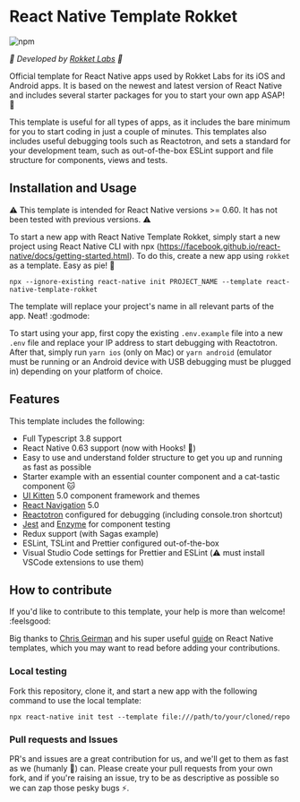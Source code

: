 # React Native Template Rokket

![npm](https://img.shields.io/npm/v/react-native-template-rokket?color=success&style=flat-square)

_:rocket: Developed by [Rokket Labs](https://rokketlabs.com) :rocket:_

Official template for React Native apps used by Rokket Labs for its iOS and Android apps. It is based on the newest and latest version of React Native and includes several starter packages for you to start your own app ASAP! :rocket:

This template is useful for all types of apps, as it includes the bare minimum for you to start coding in just a couple of minutes. This templates also includes useful debugging tools such as Reactotron, and sets a standard for your development team, such as out-of-the-box ESLint support and file structure for components, views and tests.

## Installation and Usage

:warning: This template is intended for React Native versions >= 0.60. It has not been tested with previous versions. :warning:

To start a new app with React Native Template Rokket, simply start a new project using React Native CLI with npx (https://facebook.github.io/react-native/docs/getting-started.html). To do this, create a new app using `rokket` as a template. Easy as pie! :cake:

```
npx --ignore-existing react-native init PROJECT_NAME --template react-native-template-rokket
```

The template will replace your project's name in all relevant parts of the app. Neat! :godmode:

To start using your app, first copy the existing `.env.example` file into a new `.env` file and replace your IP address to start debugging with Reactotron. After that, simply run `yarn ios` (only on Mac) or `yarn android` (emulator must be running or an Android device with USB debugging must be plugged in) depending on your platform of choice.

## Features

This template includes the following:

- Full Typescript 3.8 support
- React Native 0.63 support (now with Hooks! :raised_hands:)
- Easy to use and understand folder structure to get you up and running as fast as possible
- Starter example with an essential counter component and a cat-tastic component :cat:
- [UI Kitten](https://akveo.github.io/react-native-ui-kitten/) 5.0 component framework and themes
- [React Navigation](https://reactnavigation.org/) 5.0
- [Reactotron](https://github.com/infinitered/reactotron) configured for debugging (including console.tron shortcut)
- [Jest](https://jestjs.io/) and [Enzyme](https://airbnb.io/enzyme/) for component testing
- Redux support (with Sagas example)
- ESLint, TSLint and Prettier configured out-of-the-box
- Visual Studio Code settings for Prettier and ESLint (:warning: must install VSCode extensions to use them)

## How to contribute

If you'd like to contribute to this template, your help is more than welcome! :feelsgood:

Big thanks to [Chris Geirman](https://github.com/geirman) and his super useful [guide](https://medium.com/dailyjs/the-1-2-3s-of-react-native-templates-1f5dda037e11) on React Native templates, which you may want to read before adding your contributions.

### Local testing

Fork this repository, clone it, and start a new app with the following command to use the local template:

```
npx react-native init test --template file:///path/to/your/cloned/repo
```

### Pull requests and Issues

PR's and issues are a great contribution for us, and we'll get to them as fast as we (humanly :robot:) can. Please create your pull requests from your own fork, and if you're raising an issue, try to be as descriptive as possible so we can zap those pesky bugs :zap:.
